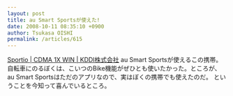 ```yaml
---
layout: post
title: au Smart Sportsが使えた!
date: 2008-10-11 08:35:10 +0900
author: Tsukasa OISHI
permalink: /articles/615
---
```


[Sportio | CDMA 1X WIN | KDDI株式会社](http://www.au.kddi.com/seihin/ichiran/cdma1x_win/sportio/index.html)
au Smart Sportsが使えるこの携帯。自転車にのるぼくは、こいつのBike機能がぜひとも使いたかった。ところが、au Smart Sportsはただのアプリなので、実はぼくの携帯でも使えたのだ。
ということを今知って喜んでいるところ。

